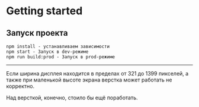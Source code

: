 # Getting started

## Запуск проекта

```
npm install - устанавливаем зависимости
npm start - Запуск в dev-режиме
npm run build:prod - Запуск в prod-режиме
```

---

Если ширина дисплея находится в пределах от 321 до 1399 пикселей, а также при маленькой высоте экрана
верстка может работать не корректно.

Над версткой, конечно, стоило бы ещё поработать.
